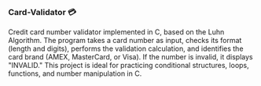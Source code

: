 ### Card-Validator 💳
Credit card number validator implemented in C, based on the Luhn Algorithm. The program takes a card number as input, checks its format (length and digits), performs the validation calculation, and identifies the card brand (AMEX, MasterCard, or Visa). If the number is invalid, it displays "INVALID." This project is ideal for practicing conditional structures, loops, functions, and number manipulation in C.

